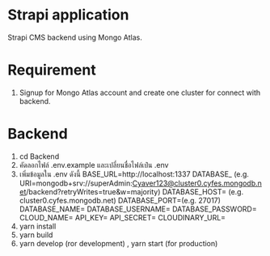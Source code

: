# Strapi application

Strapi CMS backend using Mongo Atlas.

# Requirement
1. Signup for Mongo Atlas account and create one cluster for connect with backend.

# Backend
1. cd Backend
2. คัดลอกไฟล์ .env.example และเปลี่ยนชื่อไฟล์เป๋น .env
3. เพิ่มข้อมูลใน .env ดังนี้
  BASE_URL=http://localhost:1337
  DATABASE_<your-database-url> (e.g. URI=mongodb+srv://superAdmin:Cyaver123@cluster0.cyfes.mongodb.net/backend?retryWrites=true&w=majority)
  DATABASE_HOST=<your-database-host> (e.g. cluster0.cyfes.mongodb.net)
  DATABASE_PORT=<your-database-port>(e.g. 27017)
  DATABASE_NAME=<your-database-name>
  DATABASE_USERNAME=<your-database-username>
  DATABASE_PASSWORD=<your-database-password>
  CLOUD_NAME=<your-cloudinary-cloud-name>
  API_KEY=<your-cloudinary-api-key>
  API_SECRET=<your-cloudinary-api-secret>
  CLOUDINARY_URL=<your-cloudinary-url>
4. yarn install
5. yarn build
6. yarn develop (ror development) , yarn start (for production)
